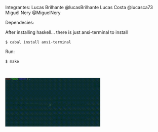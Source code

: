 Integrantes:
Lucas Brilhante @lucasBrilhante
Lucas Costa     @lucasca73
Miguél Nery     @MiguelNery

Dependecies:

After installing haskell... there is just ansi-terminal to install

```
$ cabal install ansi-terminal
```

Run:

```
$ make
```

</br>

![Demo Tetris](https://github.com/HaskellTeam/TheGame/blob/master/video.gif)